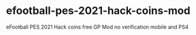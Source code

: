 # efootball-pes-2021-hack-coins-mod
eFootball PES 2021 Hack coins free GP Mod no verification mobile and PS4
